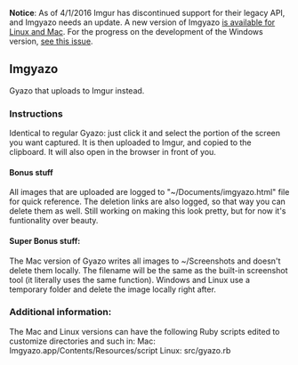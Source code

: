 **Notice**: As of 4/1/2016 Imgur has discontinued support for their legacy API, and Imgyazo needs an update. A new version of Imgyazo [is available for Linux and Mac](https://github.com/vgmoose/Imgyazo/releases/tag/v1.2). For the progress on the development of the Windows version, [see this issue](https://github.com/vgmoose/Imgyazo/issues/1).

## Imgyazo
Gyazo that uploads to Imgur instead.


### Instructions
Identical to regular Gyazo: just click it and select the portion of the screen you want captured. It is then uploaded to Imgur, and copied to the clipboard. It will also open in the browser in front of you.

#### Bonus stuff
All images that are uploaded are logged to "~/Documents/imgyazo.html" file for quick reference. The deletion links are also logged, so that way you can delete them as well. Still working on making this look pretty, but for now it's funtionality over beauty.

#### Super Bonus stuff:
The Mac version of Gyazo writes all images to ~/Screenshots and doesn't delete them locally. The filename will be the same as the built-in screenshot tool (it literally uses the same function). Windows and Linux use a temporary folder and delete the image locally right after.

### Additional information:
The Mac and Linux versions can have the following Ruby scripts edited to customize directories and such in:
Mac: Imgyazo.app/Contents/Resources/script
Linux: src/gyazo.rb

